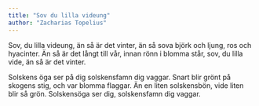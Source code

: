 ```yaml
---
title: "Sov du lilla videung"
author: "Zacharias Topelius"
---
```


Sov, du lilla videung,
än så är det vinter,
än så sova björk och ljung,
ros och hyacinter.
Än så är det långt till vår,
innan rönn i blomma står,
sov, du lilla vide,
än så är det vinter.

Solskens öga ser på dig
solskensfamn dig vaggar.
Snart blir grönt på skogens stig,
och var blomma flaggar.
Än en liten solskensbön,
vide liten blir så grön.
Solskensöga ser dig,
solskensfamn dig vaggar.
